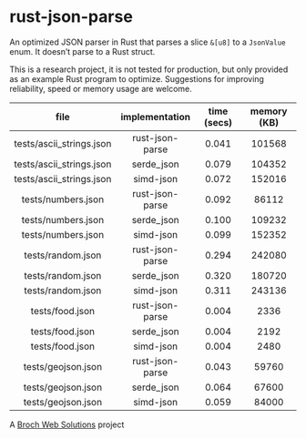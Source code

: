 # rust-json-parse

An optimized JSON parser in Rust that parses a slice `&[u8]` to a `JsonValue` enum. It doesn’t parse to a Rust struct.

This is a research project, it is not tested for production, but only provided as an example Rust program to optimize. Suggestions for improving reliability, speed or memory usage are welcome.


|           file           | implementation  | time (secs) | memory (KB) |
| :----------------------: | :-------------: | :---------: | :---------: |
| tests/ascii_strings.json | rust-json-parse |    0.041    |   101568    |
| tests/ascii_strings.json |   serde_json    |    0.079    |   104352    |
| tests/ascii_strings.json |    simd-json    |    0.072    |   152016    |
|    tests/numbers.json    | rust-json-parse |    0.092    |    86112    |
|    tests/numbers.json    |   serde_json    |    0.100    |   109232    |
|    tests/numbers.json    |    simd-json    |    0.099    |   152352    |
|    tests/random.json     | rust-json-parse |    0.294    |   242080    |
|    tests/random.json     |   serde_json    |    0.320    |   180720    |
|    tests/random.json     |    simd-json    |    0.311    |   243136    |
|     tests/food.json      | rust-json-parse |    0.004    |    2336     |
|     tests/food.json      |   serde_json    |    0.004    |    2192     |
|     tests/food.json      |    simd-json    |    0.004    |    2480     |
|    tests/geojson.json    | rust-json-parse |    0.043    |    59760    |
|    tests/geojson.json    |   serde_json    |    0.064    |    67600    |
|    tests/geojson.json    |    simd-json    |    0.059    |    84000    |

A [Broch Web Solutions](https://www.brochweb.com/) project